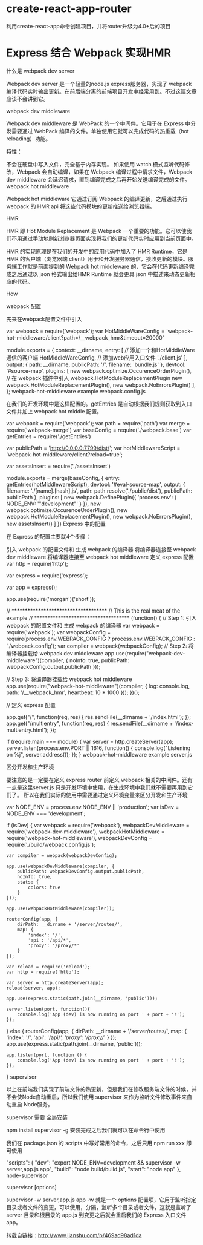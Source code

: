 # create-react-app-router
利用create-react-app命令创建项目，并将router升级为4.0+后的项目

# Express 结合 Webpack 实现HMR
什么是 webpack dev server

Webpack dev server 是一个轻量的node.js express服务器，实现了 webpack 编译代码实时输出更新。在前后端分离的前端项目开发中经常用到。不过这篇文章应该不会讲到它。

webpack dev middleware

Webpack dev middleware 是 WebPack 的一个中间件。它用于在 Express 中分发需要通过 WebPack 编译的文件。单独使用它就可以完成代码的热重载（hot reloading）功能。

特性：

不会在硬盘中写入文件，完全基于内存实现。
如果使用 watch 模式监听代码修改，Webpack 会自动编译，如果在 Webpack 编译过程中请求文件，Webpack dev middleware 会延迟请求，直到编译完成之后再开始发送编译完成的文件。
webpack hot middleware

Webpack hot middleware 它通过订阅 Webpack 的编译更新，之后通过执行 webpack 的 HMR api 将这些代码模块的更新推送给浏览器端。

HMR

HMR 即 Hot Module Replacement 是 Webpack 一个重要的功能。它可以使我们不用通过手动地刷新浏览器页面实现将我们的更新代码实时应用到当前页面中。

HMR 的实现原理是在我们的开发中的应用代码中加入了 HMR Runtime，它是 HMR 的客户端（浏览器端 client）用于和开发服务器通信，接收更新的模块。服务端工作就是前面提到的 Webpack hot middleware 的，它会在代码更新编译完成之后通过以 json 格式输出给HMR Runtime 就会更具 json 中描述来动态更新相应的代码。


How

webpack 配置

先来在webpack配置文件中引入

var webpack = require('webpack');
var HotMiddleWareConfig = 'webpack-hot-middleware/client?path=/__webpack_hmr&timeout=20000'

module.exports = {
  context: __dirname,
  entry: [
       // 添加一个和HotMiddleWare通信的客户端
    HotMiddleWareConfig,
    // 添加web应用入口文件
    './client.js'
  ],
  output: {
    path: __dirname,
    publicPath: '/',
    filename: 'bundle.js'
  },
  devtool: '#source-map',
  plugins: [
    new webpack.optimize.OccurenceOrderPlugin(),
    // 在 webpack 插件中引入 webpack.HotModuleReplacementPlugin
    new webpack.HotModuleReplacementPlugin(),
    new webpack.NoErrorsPlugin()
  ],
};
webpack-hot-middleware example webpack.config.js

在我们的开发环境中是这样配置的。getEntries 是自动根据我们规则获取到入口文件并加上 webpack hot middle 配置。

var webpack = require('webpack');
var path = require('path')
var merge = require('webpack-merge')
var baseConfig = require('./webpack.base')
var getEntries = require('./getEntries')

var publicPath = 'http://0.0.0.0:7799/dist/';
var hotMiddlewareScript = 'webpack-hot-middleware/client?reload=true';

var assetsInsert = require('./assetsInsert')

module.exports = merge(baseConfig, {
  entry: getEntries(hotMiddlewareScript),
  devtool: '#eval-source-map',
  output: {
    filename: './[name].[hash].js',
    path: path.resolve('./public/dist'),
    publicPath: publicPath
  },
  plugins: [
    new webpack.DefinePlugin({
      'process.env': {
        NODE_ENV: '"development"'
      }
    }),
    new webpack.optimize.OccurenceOrderPlugin(),
    new webpack.HotModuleReplacementPlugin(),
    new webpack.NoErrorsPlugin(),
    new assetsInsert()
  ]
})
Express 中的配置

在 Express 的配置主要就4个步骤：

引入 webpack 的配置文件和 生成 webpack 的编译器
将编译器连接至 webpack dev middleware
将编译器连接至 webpack hot middleware
定义 express 配置
var http = require('http');

var express = require('express');

var app = express();

app.use(require('morgan')('short'));

// ************************************
// This is the real meat of the example
// ************************************
(function() {
  // Step 1: 引入 webpack 的配置文件和 生成 webpack 的编译器
  var webpack = require('webpack');
  var webpackConfig = require(process.env.WEBPACK_CONFIG ? process.env.WEBPACK_CONFIG : './webpack.config');
  var compiler = webpack(webpackConfig);
  // Step 2: 将编译器挂载给 webpack dev middleware
  app.use(require("webpack-dev-middleware")(compiler, {
    noInfo: true, publicPath: webpackConfig.output.publicPath
  }));

  // Step 3: 将编译器挂载给 webpack hot middleware
  app.use(require("webpack-hot-middleware")(compiler, {
    log: console.log, path: '/__webpack_hmr', heartbeat: 10 * 1000
  }));
})();

// 定义 express 配置

app.get("/", function(req, res) {
  res.sendFile(__dirname + '/index.html');
});
app.get("/multientry", function(req, res) {
  res.sendFile(__dirname + '/index-multientry.html');
});

if (require.main === module) {
  var server = http.createServer(app);
  server.listen(process.env.PORT || 1616, function() {
    console.log("Listening on %j", server.address());
  });
}
webpack-hot-middleware example server.js

区分开发和生产环境

要注意的是一定要在定义 express router 前定义 webpack 相关的中间件。还有一点是这里server.js 只是开发环境中使用，在生成环境中我们就不需要再用到它们了。
所以在我们实际的使用中需要通过定义环境变量来区分开发和生产环境

var NODE_ENV = process.env.NODE_ENV || 'production';
var isDev = NODE_ENV === 'development';

if (isDev) {
    var webpack = require('webpack'),
        webpackDevMiddleware = require('webpack-dev-middleware'),
        webpackHotMiddleware = require('webpack-hot-middleware'),
        webpackDevConfig = require('./build/webpack.config.js');

    var compiler = webpack(webpackDevConfig);

    app.use(webpackDevMiddleware(compiler, {
        publicPath: webpackDevConfig.output.publicPath,
        noInfo: true,
        stats: {
            colors: true
        }
    }));

    app.use(webpackHotMiddleware(compiler));

    routerConfig(app, {
        dirPath: __dirname + '/server/routes/',
        map: {
            'index': '/',
            'api': '/api/*',
            'proxy': '/proxy/*'
        }
    });

    var reload = require('reload');
    var http = require('http');

    var server = http.createServer(app);
    reload(server, app);

    app.use(express.static(path.join(__dirname, 'public')));

    server.listen(port, function(){
        console.log('App (dev) is now running on port ' + port + '!');
    });
} else {
    routerConfig(app, {
        dirPath: __dirname + '/server/routes/',
        map: {
            'index': '/',
            'api': '/api/*',
            'proxy': '/proxy/*'
        }
    });
    app.use(express.static(path.join(__dirname, 'public')));

    app.listen(port, function () {
        console.log('App (dev) is now running on port ' + port + '!');
    });
}
supervisor

以上在前端我们实现了前端文件的热更新，但是我们在修改服务端文件的时候，并不会使Node自动重启，所以我们使用 supervisor 来作为监听文件修改事件来自动重启 Node服务。

supervisor 需要 全局安装

npm install supervisor -g
安装完成之后我们就可以在命令行中使用

我们在 package.json 的 scripts 中写好常用的命令，之后只用 npm run xxx 即可使用

"scripts": {
    "dev": "export NODE_ENV=development && supervisor -w server,app.js app",
    "build": "node build/build.js",
    "start": "node app"
  },
node-supervisor

supervisor [options] <program>

supervisor -w server,app.js app
-w 就是一个 options 配置项，它用于监听指定目录或者文件的变更，可以使用，分隔，监听多个目录或者文件，这就是监听了 server 目录和根目录的 app.js 到变更之后就会重启我们的 Express 入口文件 app。


转载自链接：http://www.jianshu.com/p/469ad98ad1da
